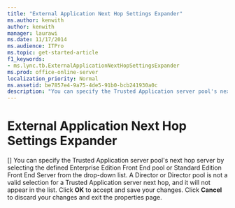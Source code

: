 ```yaml
---
title: "External Application Next Hop Settings Expander"
ms.author: kenwith
author: kenwith
manager: laurawi
ms.date: 11/17/2014
ms.audience: ITPro
ms.topic: get-started-article
f1_keywords:
- ms.lync.tb.ExternalApplicationNextHopSettingsExpander
ms.prod: office-online-server
localization_priority: Normal
ms.assetid: be7857e4-9a75-4de5-91b0-bcb241930a0c
description: "You can specify the Trusted Application server pool's next hop server by selecting the defined Enterprise Edition Front End pool or Standard Edition Front End Server from the drop-down list. A Director or Director pool is not a valid selection for a Trusted Application server next hop, and it will not appear in the list. Click OK to accept and save your changes. Click Cancel to discard your changes and exit the properties page."
---
```


# External Application Next Hop Settings Expander
[]
You can specify the Trusted Application server pool's next hop server by selecting the defined Enterprise Edition Front End pool or Standard Edition Front End Server from the drop-down list. A Director or Director pool is not a valid selection for a Trusted Application server next hop, and it will not appear in the list. Click **OK** to accept and save your changes. Click **Cancel** to discard your changes and exit the properties page. 
  

